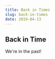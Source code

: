```yaml
---
title: Back in Times
slug: back-in-times
date: 2019-04-13
---
```


## Back in Time

We're in the past!
